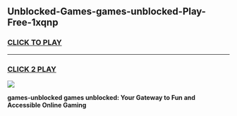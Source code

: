
## Unblocked-Games-games-unblocked-Play-Free-1xqnp
<h3>
<a href="https://premium76.site?title=games-unblocked&ref=23A">CLICK TO PLAY</a></h3>
<hr>

<h3>
<a href="https://premium76.site?title=games-unblocked&ref=23A">CLICK 2 PLAY</a>
  
</h3>

<a href="https://premium76.site?title=games-unblocked&ref=23A"><img src="https://clearcache.store/games.png"></a>


**games-unblocked games unblocked: Your Gateway to Fun and Accessible Online Gaming**
